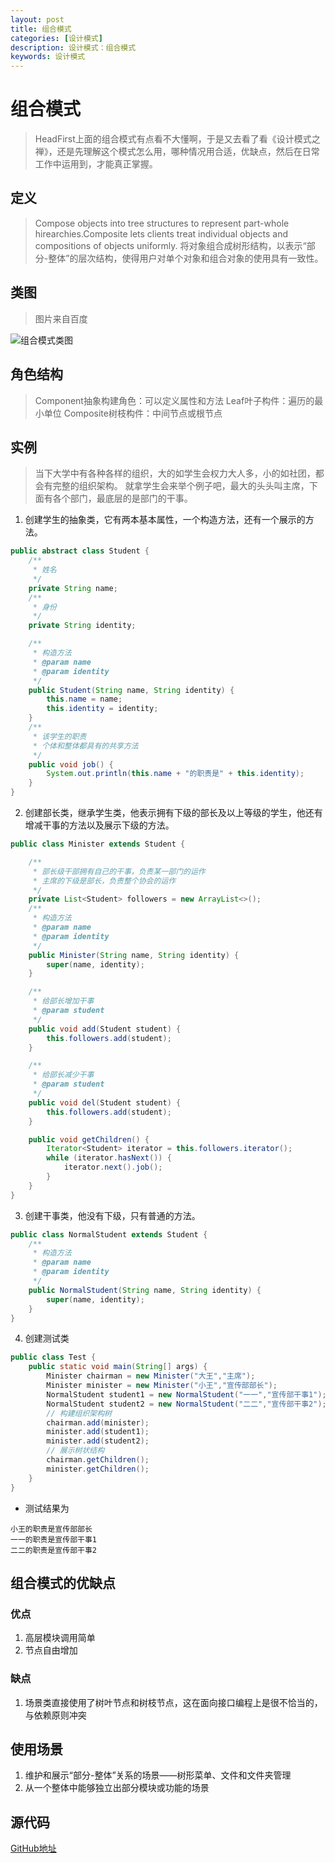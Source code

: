 ```yaml
---
layout: post
title: 组合模式
categories: [设计模式]
description: 设计模式：组合模式
keywords: 设计模式
---
```


# 组合模式
> HeadFirst上面的组合模式有点看不大懂啊，于是又去看了看《设计模式之禅》，还是先理解这个模式怎么用，哪种情况用合适，优缺点，然后在日常工作中运用到，才能真正掌握。

## 定义
> Compose objects into tree structures to represent part-whole hirearchies.Composite lets clients treat individual objects and compositions of objects uniformly.
> 将对象组合成树形结构，以表示“部分-整体”的层次结构，使得用户对单个对象和组合对象的使用具有一致性。

## 类图
> 图片来自百度

![组合模式类图](https://gss0.bdstatic.com/94o3dSag_xI4khGkpoWK1HF6hhy/baike/c0%3Dbaike92%2C5%2C5%2C92%2C30/sign=14709b4c5db5c9ea76fe0bb1b450dd65/c8177f3e6709c93d5024a3b0993df8dcd00054a6.jpg)

## 角色结构
> Component抽象构建角色：可以定义属性和方法
> Leaf叶子构件：遍历的最小单位
> Composite树枝构件：中间节点或根节点

## 实例
> 当下大学中有各种各样的组织，大的如学生会权力大人多，小的如社团，都会有完整的组织架构。
> 就拿学生会来举个例子吧，最大的头头叫主席，下面有各个部门，最底层的是部门的干事。

1. 创建学生的抽象类，它有两本基本属性，一个构造方法，还有一个展示的方法。
````java
public abstract class Student {
    /**
     * 姓名
     */
    private String name;
    /**
     * 身份
     */
    private String identity;

    /**
     * 构造方法
     * @param name
     * @param identity
     */
    public Student(String name, String identity) {
        this.name = name;
        this.identity = identity;
    }
    /**
     * 该学生的职责
     * 个体和整体都具有的共享方法
     */
    public void job() {
        System.out.println(this.name + "的职责是" + this.identity);
    }
}
````

2. 创建部长类，继承学生类，他表示拥有下级的部长及以上等级的学生，他还有增减干事的方法以及展示下级的方法。
````java
public class Minister extends Student {

    /**
     * 部长级干部拥有自己的干事，负责某一部门的运作
     * 主席的下级是部长，负责整个协会的运作
     */
    private List<Student> followers = new ArrayList<>();
    /**
     * 构造方法
     * @param name
     * @param identity
     */
    public Minister(String name, String identity) {
        super(name, identity);
    }

    /**
     * 给部长增加干事
     * @param student
     */
    public void add(Student student) {
        this.followers.add(student);
    }

    /**
     * 给部长减少干事
     * @param student
     */
    public void del(Student student) {
        this.followers.add(student);
    }

    public void getChildren() {
        Iterator<Student> iterator = this.followers.iterator();
        while (iterator.hasNext()) {
            iterator.next().job();
        }
    }
}
````

3. 创建干事类，他没有下级，只有普通的方法。
````java
public class NormalStudent extends Student {
    /**
     * 构造方法
     * @param name
     * @param identity
     */
    public NormalStudent(String name, String identity) {
        super(name, identity);
    }
}
````

4. 创建测试类
````java
public class Test {
    public static void main(String[] args) {
        Minister chairman = new Minister("大王","主席");
        Minister minister = new Minister("小王","宣传部部长");
        NormalStudent student1 = new NormalStudent("一一","宣传部干事1");
        NormalStudent student2 = new NormalStudent("二二","宣传部干事2");
        // 构建组织架构树
        chairman.add(minister);
        minister.add(student1);
        minister.add(student2);
        // 展示树状结构
        chairman.getChildren();
        minister.getChildren();
    }
}
````
- 测试结果为
````$xslt
小王的职责是宣传部部长
一一的职责是宣传部干事1
二二的职责是宣传部干事2
````

## 组合模式的优缺点
### 优点
1. 高层模块调用简单
2. 节点自由增加

### 缺点
1. 场景类直接使用了树叶节点和树枝节点，这在面向接口编程上是很不恰当的，与依赖原则冲突
   

## 使用场景
1. 维护和展示“部分-整体”关系的场景——树形菜单、文件和文件夹管理
2. 从一个整体中能够独立出部分模块或功能的场景

## 源代码
[GitHub地址](https://github.com/Planeswalker23/all-in-one/tree/master/design-patterns/src/main/java/org/planeswalker/composite)